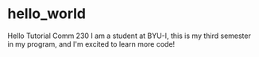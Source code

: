 # hello_world
Hello Tutorial Comm 230
I am a student at BYU-I, this is my third semester in my program, and I'm excited to learn more code!
